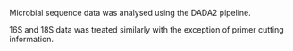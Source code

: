 Microbial sequence data was analysed using the DADA2 pipeline.

16S and 18S data was treated similarly with the exception of primer cutting information. 
